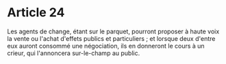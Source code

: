 # Article 24

Les agents de change, étant sur le parquet, pourront proposer à haute voix la vente ou l'achat d'effets publics et particuliers ; et lorsque deux d'entre eux auront consommé une négociation, ils en donneront le cours à un crieur, qui l'annoncera sur-le-champ au public.
